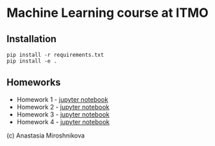 # Machine Learning course at ITMO

## Installation
```
pip install -r requirements.txt
pip install -e .
```

## Homeworks

* Homework 1 - [jupyter notebook](homeworks/task1/Task1_fit_predict.ipynb)
* Homework 2 - [jupyter notebook](homeworks/task2/Task2_Optimizers.ipynb)
* Homework 3 - [jupyter notebook](homeworks/task3/Task3_OneLayerMLP.ipynb)
* Homework 4 - [jupyter notebook](homeworks/task4/CNN_and_Transfer_Learning.ipynb)

(c) Anastasia Miroshnikova
